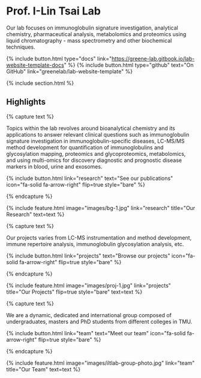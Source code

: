 ---
---

# Prof. I-Lin Tsai Lab


Our lab focuses on immunoglobulin signature investigation, analytical chemistry, pharmaceutical analysis, metabolomics and proteomics using liquid chromatography - mass spectrometry and other biochemical techniques.

{%
  include button.html
  type="docs"
  link="https://greene-lab.gitbook.io/lab-website-template-docs"
%}
{%
  include button.html
  type="github"
  text="On GitHub"
  link="greenelab/lab-website-template"
%}

{% include section.html %}

## Highlights

{% capture text %}

Topics within the lab revolves around bioanalytical chemistry and its applications to answer relevant clinical questions such as immunoglobulin signature investigation in immunoglobulin-specific diseases, LC-MS/MS method development for quantification of immunoglobulins and glycosylation mapping, proteomics and glycoproteomics, metabolomics, and using multi-omics for discovery diagnostic and prognostic disease markers in blood, urine and exosomes.

{%
  include button.html
  link="research"
  text="See our publications"
  icon="fa-solid fa-arrow-right"
  flip=true
  style="bare"
%}

{% endcapture %}

{%
  include feature.html
  image="images/bg-1.jpg"
  link="research"
  title="Our Research"
  text=text
%}

{% capture text %}

Our projects varies from LC-MS instrumentation and method development, immune repertoire analysis, immunoglobulin glycosylation analysis, etc.

{%
  include button.html
  link="projects"
  text="Browse our projects"
  icon="fa-solid fa-arrow-right"
  flip=true
  style="bare"
%}

{% endcapture %}

{%
  include feature.html
  image="images/proj-1.jpg"
  link="projects"
  title="Our Projects"
  flip=true
  style="bare"
  text=text
%}

{% capture text %}

We are a dynamic, dedicated and international group composed of undergraduates, masters and PhD students from different colleges in TMU.

{%
  include button.html
  link="team"
  text="Meet our team"
  icon="fa-solid fa-arrow-right"
  flip=true
  style="bare"
%}

{% endcapture %}

{%
  include feature.html
  image="images/iltlab-group-photo.jpg"
  link="team"
  title="Our Team"
  text=text
%}
